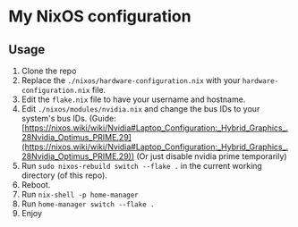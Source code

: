 # My NixOS configuration

## Usage

1. Clone the repo
2. Replace the `./nixos/hardware-configuration.nix` with your `hardware-configuration.nix` file.
3. Edit the `flake.nix` file to have your username and hostname.
4. Edit `./nixos/modules/nvidia.nix` and change the bus IDs to your system's bus IDs.
    (Guide: [https://nixos.wiki/wiki/Nvidia#Laptop_Configuration:_Hybrid_Graphics_.28Nvidia_Optimus_PRIME.29](https://nixos.wiki/wiki/Nvidia#Laptop_Configuration:_Hybrid_Graphics_.28Nvidia_Optimus_PRIME.29))
    (Or just disable nvidia prime temporarily)
5. Run `sudo nixos-rebuild switch --flake .` in the current working directory (of this repo).
6. Reboot.
7. Run `nix-shell -p home-manager`
8. Run `home-manager switch --flake .`
9. Enjoy
